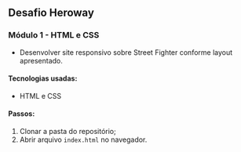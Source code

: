 ## Desafio Heroway
### Módulo 1 - HTML e CSS

* Desenvolver site responsivo sobre Street Fighter conforme layout apresentado. 

#### Tecnologias usadas:
  * HTML e CSS

#### Passos:

1. Clonar a pasta do repositório;
2. Abrir arquivo `index.html` no navegador. 
